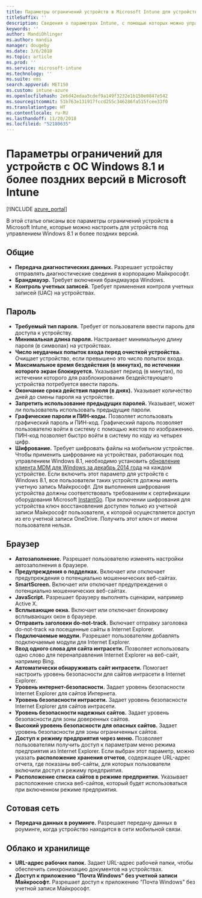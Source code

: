 ```yaml
---
title: Параметры ограничений устройств в Microsoft Intune для устройств под управлением Windows 8.1
titleSuffix: ''
description: Сведения о параметрах Intune, с помощью которых можно управлять параметрами и работой устройств Windows 8.1.
keywords: ''
author: MandiOhlinger
ms.author: mandia
manager: dougeby
ms.date: 3/6/2018
ms.topic: article
ms.prod: ''
ms.service: microsoft-intune
ms.technology: ''
ms.suite: ems
search.appverid: MET150
ms.custom: intune-azure
ms.openlocfilehash: 2e6d42edaa5cdef9a149f3232e1b150e0847e542
ms.sourcegitcommit: 51b763e131917fccd255c346286fa515fcee33f0
ms.translationtype: HT
ms.contentlocale: ru-RU
ms.lasthandoff: 11/20/2018
ms.locfileid: "52180635"
---
```

# <a name="microsoft-intune-windows-81-and-later-device-restriction-settings"></a>Параметры ограничений для устройств с ОС Windows 8.1 и более поздних версий в Microsoft Intune

[!INCLUDE [azure_portal](./includes/azure_portal.md)]

В этой статье описаны все параметры ограничений устройств в Microsoft Intune, которые можно настроить для устройств под управлением Windows 8.1 и более поздних версий.


## <a name="general"></a>Общие

-   **Передача диагностических данных.** Разрешает устройству отправлять диагностические сведения в корпорацию Майкрософт.
-   **Брандмауэр.** Требует включения брандмауэра Windows.
-   **Контроль учетных записей.** Требует применения контроля учетных записей (UAC) на устройствах.

## <a name="password"></a>Пароль
-   **Требуемый тип пароля.** Требует от пользователя ввести пароль для доступа к устройству.
-   **Минимальная длина пароля.** Настраивает минимальную длину пароля (в символах) на устройствах.
-   **Число неудачных попыток входа перед очисткой устройства.** Очищает устройство, если превышено это число попыток входа.
-   **Максимальное время бездействия (в минутах), по истечении которого экран блокируется.** Указывает период (в минутах), по истечении которого для разблокирования бездействующего устройства потребуется ввести пароль.
-   **Окончание срока действия пароля (в днях).** Указывает количество дней до смены пароля на устройстве.
-   **Запретить использование предыдущих паролей.** Указывает, может ли пользователь использовать предыдущие пароли.
-   **Графические пароли и ПИН-коды.** Позволяет использовать графический пароль и ПИН-код. Графический пароль позволяет пользователю войти в систему с помощью жестов по изображению. ПИН-код позволяет быстро войти в систему по коду из четырех цифр.
-   **Шифрование.** Требует шифровать файлы на мобильном устройстве.<br>Чтобы применить шифрование на устройствах, работающих под управлением Windows 8.1, необходимо установить [обновление клиента MDM для Windows за декабрь 2014 года](https://support.microsoft.com/kb/3013816) на каждом устройстве.
Если включить этот параметр для устройств с Windows 8.1, все пользователи таких устройств должны иметь учетную запись Майкрософт.
Для выполнения шифрования устройства должны соответствовать требованиям к сертификации оборудования Microsoft [InstantGo](https://blogs.windows.com/windowsexperience/2014/06/19/instantgo-a-better-way-to-sleep/#IBHULcTfI4PokO8X.97).
При включении шифрования для устройства ключ восстановления доступен только из учетной записи Майкрософт пользователя, к которой осуществляется доступ из его учетной записи OneDrive. Получить этот ключ от имени пользователя нельзя.     



## <a name="browser"></a>Браузер
-   **Автозаполнение.** Разрешает пользователю изменять настройки автозаполнения в браузере.
-   **Предупреждения о подделках.** Включает или отключает предупреждения о потенциально мошеннических веб-сайтах.
-   **SmartScreen.** Включает или отключает предупреждения о потенциально мошеннических веб-сайтах.
-   **JavaScript.** Разрешает браузеру выполнять сценарии, например Active X.
-   **Всплывающие окна.** Включает или отключает блокировку всплывающих окон в браузере.
-   **Отправить заголовки do-not-track.** Включает отправку заголовка do-not-track на посещенные сайты в Internet Explorer.
-   **Подключаемые модули.** Разрешает пользователям добавлять подключаемые модули для Internet Explorer.
-   **Ввод одного слова для сайта интрасети.** Позволяет использовать одно слово для перенаправления Internet Explorer на веб-сайт, например Bing.
-   **Автоматически обнаруживать сайт интрасети.** Помогает настроить уровень безопасности для сайтов интрасети в Internet Explorer.
-   **Уровень интернет-безопасности.** Задает уровень безопасности Internet Explorer для сайтов Интернета.
-   **Уровень безопасности интрасети.** Задает уровень безопасности Internet Explorer для сайтов интрасети.
-   **Уровень безопасности надежных сайтов.** Задает уровень безопасности для зоны доверенных сайтов.
-   **Высокий уровень безопасности для опасных сайтов.** Задает уровень безопасности для зоны ограниченных сайтов.
-   **Доступ к режиму предприятия через меню.** Позволяет пользователям получить доступ к параметрам меню режима предприятия из Internet Explorer.
Если выбран этот параметр, можно указать **расположение хранения отчетов**, содержащее URL-адрес отчета, где показаны веб-сайты, для которых пользователи включили доступ к режиму предприятия.
-   **Расположение списка сайтов в режиме предприятия.** Указывает расположение списка веб-сайтов, который будет использоваться при включенном режиме предприятия.

## <a name="cellular"></a>Сотовая сеть
-   **Передача данных в роуминге.** Разрешает передачу данных в роуминге, когда устройство находится в сети мобильной связи.

## <a name="cloud-and-storage"></a>Облако и хранилище
-   **URL-адрес рабочих папок.** Задает URL-адрес рабочей папки, чтобы обеспечить синхронизацию документов на устройствах.
-   **Доступ к приложению "Почта Windows" без учетной записи Майкрософт.** Разрешает доступ к приложению "Почта Windows" без учетной записи Майкрософт.    
